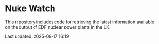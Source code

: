 # Nuke Watch

This repository includes code for retrieving the latest information available on the output of EDF nuclear power plants in the UK.

Last updated: 2025-09-17 16:19